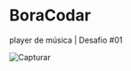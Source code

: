 # BoraCodar
 player de música | Desafio #01

![Capturar](https://user-images.githubusercontent.com/90490174/224515763-3786c7b2-af68-4686-8b9f-a0c4672ee849.JPG)
